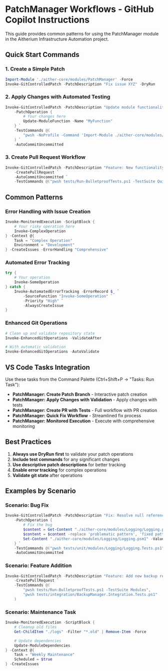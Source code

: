 # PatchManager Workflows - GitHub Copilot Instructions

This guide provides common patterns for using the PatchManager module in the Aitherium Infrastructure Automation project.

## Quick Start Commands

### 1. Create a Simple Patch
```powershell
Import-Module './aither-core/modules/PatchManager' -Force
Invoke-GitControlledPatch -PatchDescription "Fix issue XYZ" -DryRun
```

### 2. Apply Changes with Automated Testing
```powershell
Invoke-GitControlledPatch -PatchDescription "Update module functionality" `
    -PatchOperation {
        # Your changes here
        Update-ModuleFunction -Name "MyFunction"
    } `
    -TestCommands @(
        "pwsh -NoProfile -Command 'Import-Module ./aither-core/modules/TestingFramework -Force; Invoke-Pester'"
    ) `
    -AutoCommitUncommitted
```

### 3. Create Pull Request Workflow
```powershell
Invoke-GitControlledPatch -PatchDescription "Feature: New functionality" `
    -CreatePullRequest `
    -AutoCommitUncommitted `
    -TestCommands @("pwsh tests/Run-BulletproofTests.ps1 -TestSuite Quick")
```

## Common Patterns

### Error Handling with Issue Creation
```powershell
Invoke-MonitoredExecution -ScriptBlock {
    # Your risky operation here
    Invoke-ComplexOperation
} -Context @{
    Task = "Complex Operation"
    Environment = "Development"
} -CreateIssues -ErrorHandling "Comprehensive"
```

### Automated Error Tracking
```powershell
try {
    # Your operation
    Invoke-SomeOperation
} catch {
    Invoke-AutomatedErrorTracking -ErrorRecord $_ `
        -SourceFunction "Invoke-SomeOperation" `
        -Priority "High" `
        -AlwaysCreateIssue
}
```

### Enhanced Git Operations
```powershell
# Clean up and validate repository state
Invoke-EnhancedGitOperations -ValidateAfter

# With automatic validation
Invoke-EnhancedGitOperations -AutoValidate
```

## VS Code Tasks Integration

Use these tasks from the Command Palette (Ctrl+Shift+P → "Tasks: Run Task"):

- **PatchManager: Create Patch Branch** - Interactive patch creation
- **PatchManager: Apply Changes with Validation** - Apply changes with tests
- **PatchManager: Create PR with Tests** - Full workflow with PR creation
- **PatchManager: Quick Fix Workflow** - Streamlined fix process
- **PatchManager: Monitored Execution** - Execute with comprehensive monitoring

## Best Practices

1. **Always use DryRun first** to validate your patch operations
2. **Include test commands** for any significant changes
3. **Use descriptive patch descriptions** for better tracking
4. **Enable error tracking** for complex operations
5. **Validate git state** after operations

## Examples by Scenario

### Scenario: Bug Fix
```powershell
Invoke-GitControlledPatch -PatchDescription "Fix: Resolve null reference in logging" `
    -PatchOperation {
        # Fix the bug
        $content = Get-Content "./aither-core/modules/Logging/Logging.psm1"
        $content = $content -replace 'problematic pattern', 'fixed pattern'
        Set-Content "./aither-core/modules/Logging/Logging.psm1" -Value $content
    } `
    -TestCommands @("pwsh tests/unit/modules/Logging/Logging.Tests.ps1") `
    -AutoCommitUncommitted
```

### Scenario: Feature Addition
```powershell
Invoke-GitControlledPatch -PatchDescription "Feature: Add new backup retention policy" `
    -CreatePullRequest `
    -TestCommands @(
        "pwsh tests/Run-BulletproofTests.ps1 -TestSuite Modules",
        "pwsh tests/integration/BackupManager.Integration.Tests.ps1"
    )
```

### Scenario: Maintenance Task
```powershell
Invoke-MonitoredExecution -ScriptBlock {
    # Cleanup old files
    Get-ChildItem "./logs" -Filter "*.old" | Remove-Item -Force

    # Update dependencies
    Update-ModuleDependencies
} -Context @{
    Task = "Weekly Maintenance"
    Scheduled = $true
} -CreateIssues
```
